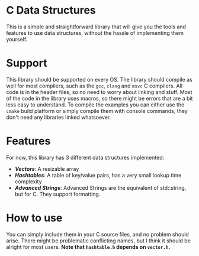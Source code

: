 # C Data Structures
This is a simple and straightforward library that will give you the tools and features to use data structures, without the hassle of implementing them yourself.

# Support
This library should be supported on every OS.
The library should compile as well for most compilers, such as the `gcc`, `clang` and `msvc` C compilers.
All code is in the header files, so no need to worry about linking and stuff.
Most of the code in the library uses macros, so there might be errors that are a bit less easy to understand.
To compile the examples you can either use the `cmake` build platform or simply compile them with console commands, they don't need any libraries linked whatsoever.

# Features
For now, this library has 3 different data structures implemented:
- ***Vectors***: A resizable array
- ***Hashtables***: A table of key/value pairs, has a very small lookup time complexity
- ***Advanced Strings***: Advanced Strings are the equivalent of std::string, but for C. They support formatting.

# How to use
You can simply include them in your C source files, and no problem should arise.
There might be problematic conflicting names, but I think it should be alright for most users.
**Note that `hashtable.h` depends on `vector.h`.**